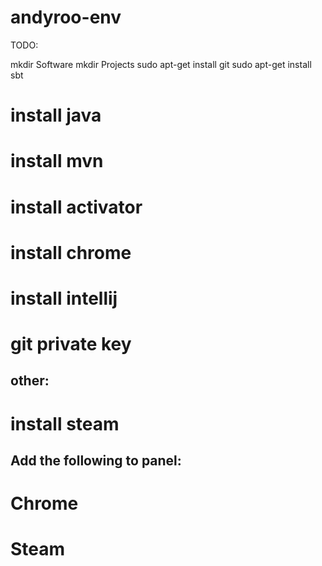 # andyroo-env
TODO:


mkdir Software
mkdir Projects
sudo apt-get install git
sudo apt-get install sbt
# install java
# install mvn
# install activator
# install chrome
# install intellij
# git private key
## other:
# install steam
## Add the following to panel:
# Chrome
# Steam
